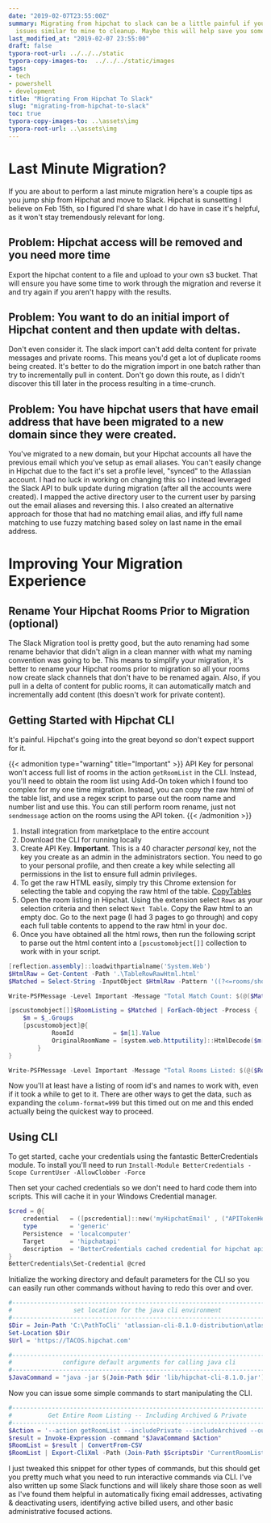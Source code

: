 ```yaml
---
date: "2019-02-07T23:55:00Z"
summary: Migrating from hipchat to slack can be a little painful if you have some
  issues similar to mine to cleanup. Maybe this will help save you some time.
last_modified_at: "2019-02-07 23:55:00"
draft: false
typora-root-url: ../../../static
typora-copy-images-to:  ../../../static/images
tags:
- tech
- powershell
- development
title: "Migrating From Hipchat To Slack"
slug: "migrating-from-hipchat-to-slack"
toc: true
typora-copy-images-to: ..\assets\img
typora-root-url: ..\assets\img
---
```


# Last Minute Migration?
If you are about to perform a last minute migration here's a couple tips as you jump ship from Hipchat and move to Slack. Hipchat is sunsetting I believe on Feb 15th, so I figured I'd share what I do have in case it's helpful, as it won't stay tremendously relevant for long.

## Problem: Hipchat access will be removed and you need more time
Export the hipchat content to a file and upload to your own s3 bucket. That will ensure you have some time to work through the migration and reverse it and try again if you aren't happy with the results.

## Problem: You want to do an initial import of Hipchat content and then update with deltas.
Don't even consider it. The slack import can't add delta content for private messages and private rooms. This means you'd get a lot of duplicate rooms being created. It's better to do the migration import in one batch rather than try to incrementally pull in content. Don't go down this route, as I didn't discover this till later in the process resulting in a time-crunch.

## Problem: You have hipchat users that have email address that have been migrated to a new domain since they were created.
You've migrated to a new domain, but your Hipchat accounts all have the previous email which you've setup as email aliases. You can't easily change in Hipchat due to the fact it's set a profile level, "synced" to the Atlassian account. I had no luck in working on changing this so I instead leveraged the Slack API to bulk update during migration (after all the accounts were created). I mapped the active directory user to the current user by parsing out the email aliases and reversing this. I also created an alternative approach for those that had no matching email alias, and iffy full name matching to use fuzzy matching based soley on last name in the email address.

# Improving Your Migration Experience

## Rename Your Hipchat Rooms Prior to Migration (optional)
The Slack Migration tool is pretty good, but the auto renaming had some rename behavior that didn't align in a clean manner with what my naming convention was going to be. This means to simplify your migration, it's better to rename your Hipchat rooms prior to migration so all your rooms now create slack channels that don't have to be renamed again. Also, if you pull in a delta of content for public rooms, it can automatically match and incrementally add content (this doesn't work for private content).

## Getting Started with Hipchat CLI
It's painful. Hipchat's going into the great beyond so don't expect support for it.

{{< admonition type="warning" title="Important" >}}
API Key for personal won't access full list of rooms in the action `getRoomList` in the CLI. Instead, you'll need to obtain the room list using Add-On token which I found too complex for my one time migration. Instead, you can copy the raw html of the table list, and use a regex script to parse out the room name and number list and use this. You can still perform room rename, just not `sendmessage` action on the rooms using the API token.
{{< /admonition >}}

1.  Install integration from marketplace to the entire account
2.  Download the CLI for running locally
3.  Create API Key. **Important**. This is a 40 character _personal_ key, not the key you create as an admin in the administrators section. You need to go to your personal profile, and then create a key while selecting all permissions in the list to ensure full admin privileges.
4.  To get the raw HTML easily, simply try this Chrome extension for selecting the table and copying the raw html of the table. [CopyTables](http://bit.ly/2S1XwRn)
5.  Open the room listing in Hipchat. Using the extension select `Rows` as your selection criteria and then select `Next Table`. Copy the Raw html to an empty doc. Go to the next page (I had 3 pages to go through) and copy each full table contents to append to the raw html in your doc.
6.  Once you have obtained all the html rows, then run the following script to parse out the html content into a `[pscustomobject[]]` collection to work with in your script.

```powershell
[reflection.assembly]::loadwithpartialname('System.Web')
$HtmlRaw = Get-Content -Path '.\TableRowRawHtml.html'
$Matched = Select-String -InputObject $HtmlRaw -Pattern '((?<=rooms/show/)\d*(?="))(.*?\n*?.*?)(?<=[>])(.*?(?=<))' -AllMatches | Select-Object -ExpandProperty Matches

Write-PSFMessage -Level Important -Message "Total Match Count: $(@($Matched).Count)"

[pscustomobject[]]$RoomListing = $Matched | ForEach-Object -Process {
    $m = $_.Groups
    [pscustomobject]@{
            RoomId           = $m[1].Value
            OriginalRoomName = [system.web.httputility]::HtmlDecode($m[3].Value)
        }
}

Write-PSFMessage -Level Important -Message "Total Rooms Listed: $(@($RoomListing).Count)"
```

Now you'll at least have a listing of room id's and names to work with, even if it took a while to get to it. There are other ways to get the data, such as expanding the `column-format=999` but this timed out on me and this ended actually being the quickest way to proceed.

## Using CLI
To get started, cache your credentials using the fantastic BetterCredentials module. To install you'll need to run `Install-Module BetterCredentials -Scope CurrentUser -AllowClobber -Force`

Then set your cached credentials so we don't need to hard code them into scripts. This will cache it in your Windows Credential manager.

```powershell
$cred = @{
    credential   = ([pscredential]::new('myHipchatEmail' , ("APITokenHere" | ConvertTo-SecureString -AsPlainText -Force) ) )
    type         = 'generic'
    Persistence  = 'localcomputer'
    Target       = 'hipchatapi'
    description  = 'BetterCredentials cached credential for hipchat api'
}
BetterCredentials\Set-Credential @cred
```

Initialize the working directory and default parameters for the CLI so you can easily run other commands without having to redo this over and over.

```powershell
#----------------------------------------------------------------------------#
#                 set location for the java cli environment                  #
#----------------------------------------------------------------------------#
$Dir = Join-Path 'C:\PathToCli' 'atlassian-cli-8.1.0-distribution\atlassian-cli-8.1.0'
Set-Location $Dir
$Url = 'https://TACOS.hipchat.com'

#----------------------------------------------------------------------------#
#              configure default arguments for calling java cli              #
#----------------------------------------------------------------------------#
$JavaCommand = "java -jar $(Join-Path $dir 'lib/hipchat-cli-8.1.0.jar') --server $url --token $Password --autoWait --quiet"
```

Now you can issue some simple commands to start manipulating the CLI.

```powershell
#----------------------------------------------------------------------------#
#          Get Entire Room Listing -- Including Archived & Private           #
#----------------------------------------------------------------------------#
$Action = '--action getRoomList --includePrivate --includeArchived --outputFormat 1'
$result = Invoke-Expression -command "$JavaCommand $Action"
$RoomList = $result | ConvertFrom-CSV
$RoomList | Export-CliXml -Path (Join-Path $ScriptsDir 'CurrentRoomList.xml') -Encoding UTF8 -Force #just so we have a copy saved to review
```

I just tweaked this snippet for other types of commands, but this should get you pretty much what you need to run interactive commands via CLI. I've also written up some Slack functions and will likely share those soon as well as I've found them helpful in automatically fixing email addresses, activating & deactivating users, identifying active billed users, and other basic administrative focused actions.
